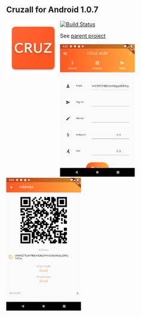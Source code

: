 ## Cruzall for Android 1.0.7
<img style="float:left" src="icon.png" />

[![Build Status](https://travis-ci.org/GreenAppers/cruzall-android.svg?branch=master)](https://travis-ci.org/GreenAppers/cruzall-android)

See [parent project](https://github.com/GreenAppers/cruzall)

<img width=200 src="screenshot1.png" /> <img width=200 src="screenshot2.png" />
